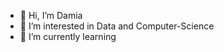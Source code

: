 - 👋 Hi, I’m Damia
- 👀 I’m interested in Data and Computer-Science
- 🌱 I’m currently learning 

<!---
Damia1010/Damia1010 is a ✨ special ✨ repository because its `README.md`
--->
